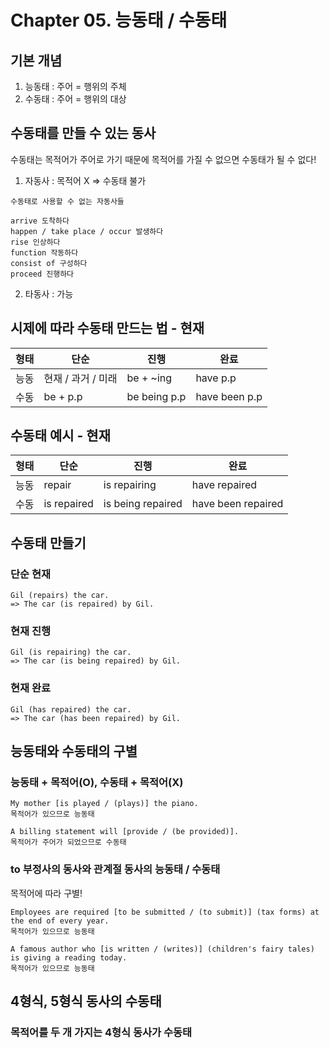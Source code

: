 # Chapter 05. 능동태 / 수동태
## 기본 개념
1. 능동태 : 주어 = 행위의 주체
2. 수동태 : 주어 = 행위의 대상
## 수동태를 만들 수 있는 동사
수동태는 목적어가 주어로 가기 때문에 목적어를 가질 수 없으면 수동태가 될 수 없다!
1. 자동사 : 목적어 X => 수동태 불가
```
수동태로 사용할 수 없는 자동사들

arrive 도착하다
happen / take place / occur 발생하다
rise 인상하다
function 작동하다
consist of 구성하다
proceed 진행하다
```
2. 타동사 : 가능
## 시제에 따라 수동태 만드는 법 - 현재
| 형태 | 단순 | 진행 | 완료 |
| ---- | ---- | ---- | ---- |
| 능동 | 현재 / 과거 / 미래 | be + ~ing | have p.p |
| 수동 | be + p.p | be being p.p | have been p.p |
## 수동태 예시 - 현재
| 형태 | 단순 | 진행 | 완료 |
| ---- | ---- | ---- | ---- |
| 능동 | repair | is repairing | have repaired |
| 수동 | is repaired | is being repaired | have been repaired |
## 수동태 만들기
### 단순 현재
```
Gil (repairs) the car.
=> The car (is repaired) by Gil.
```
### 현재 진행
```
Gil (is repairing) the car.
=> The car (is being repaired) by Gil.
```
### 현재 완료
```
Gil (has repaired) the car.
=> The car (has been repaired) by Gil.
```
## 능동태와 수동태의 구별
### 능동태 + 목적어(O), 수동태 + 목적어(X)
```
My mother [is played / (plays)] the piano.
목적어가 있으므로 능동태

A billing statement will [provide / (be provided)].
목적어가 주어가 되었으므로 수동태
```
### to 부정사의 동사와 관계절 동사의 능동태 / 수동태
목적어에 따라 구별!
```
Employees are required [to be submitted / (to submit)] (tax forms) at the end of every year.
목적어가 있으므로 능동태

A famous author who [is written / (writes)] (children's fairy tales) is giving a reading today.
목적어가 있으므로 능동태
```
## 4형식, 5형식 동사의 수동태
### 목적어를 두 개 가지는 4형식 동사가 수동태
```

```